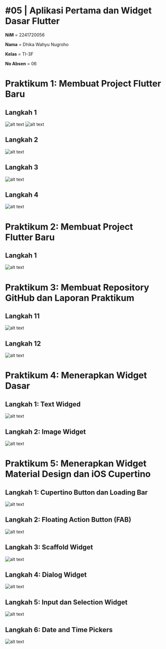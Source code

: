 # **#05 | Aplikasi Pertama dan Widget Dasar Flutter**

**NiM** = 2241720056

**Nama** = Dhika Wahyu Nugroho

**Kelas** = TI-3F

**No Absen** = 06

# Praktikum 1: Membuat Project Flutter Baru

## Langkah 1

![alt text](../Week_5/img/Langkah1_1-1.png)
![alt text](../Week_5/img/Langkah1_2-1.png)

## Langkah 2
![alt text](../Week_5/img/Langkah2-1.png)

## Langkah 3
![alt text](../Week_5/img/Langkah3-1.png)

## Langkah 4
![alt text](../Week_5/img/Langkah4-1.png)


# Praktikum 2: Membuat Project Flutter Baru

## Langkah 1
![alt text](../Week_5/img/Langkah1-2.png)


# Praktikum 3: Membuat Repository GitHub dan Laporan Praktikum

## Langkah 11
![alt text](../Week_5/img/Langkah11-3.png)

## Langkah 12
![alt text](../Week_5/img/Langkah12-3.png)


# Praktikum 4: Menerapkan Widget Dasar

## Langkah 1: Text Widged
![alt text](../Week_5/img/Langkah1-4.png)

## Langkah 2: Image Widget
![alt text](../Week_5/img/Langkah2-4.png)


# Praktikum 5: Menerapkan Widget Material Design dan iOS Cupertino

## Langkah 1: Cupertino Button dan Loading Bar
![alt text](../Week_5/img/Langkah1-5.png)

## Langkah 2: Floating Action Button (FAB)
![alt text](../Week_5/img/Langkah2-5.png)

## Langkah 3: Scaffold Widget
![alt text](../Week_5/img/Langkah3-5.png)

## Langkah 4: Dialog Widget
![alt text](../Week_5/img/Langkah4-5.png)

## Langkah 5: Input dan Selection Widget
![alt text](../Week_5/img/Langkah5-5.png)

## Langkah 6: Date and Time Pickers
![alt text](../Week_5/img/Langkah5-5.png)